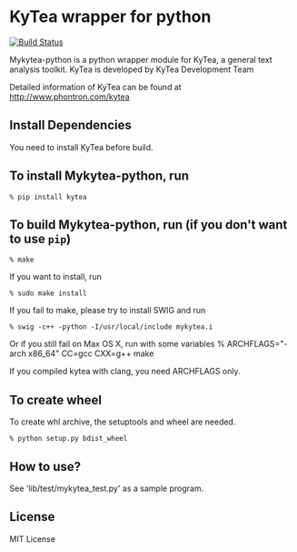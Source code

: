 KyTea wrapper for python
==========================

[![Build Status](https://travis-ci.org/chezou/Mykytea-python.svg?branch=master)](https://travis-ci.org/chezou/Mykytea-python)


Mykytea-python is a python wrapper module for KyTea, a general text analysis toolkit.
KyTea is developed by KyTea Development Team

Detailed information of KyTea can be found at
http://www.phontron.com/kytea

Install Dependencies
--------------------

You need to install KyTea before build.

To install Mykytea-python, run
--------------------

    % pip install kytea

To build Mykytea-python, run (if you don't want to use `pip`)
--------------------

    % make

If you want to install, run

    % sudo make install

If you fail to make, please try to install SWIG and run

    % swig -c++ -python -I/usr/local/include mykytea.i

Or if you still fail on Max OS X, run with some variables
    % ARCHFLAGS="-arch x86_64" CC=gcc CXX=g++ make

If you compiled kytea with clang, you need ARCHFLAGS only.

To create wheel
--------------------

To create whl archive, the setuptools and wheel are needed.

    % python setup.py bdist_wheel

How to use?
--------------------

  See 'lib/test/mykytea_test.py' as a sample program.

License
--------------------

MIT License
